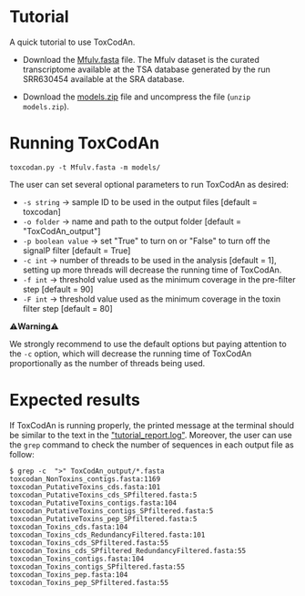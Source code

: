 Tutorial
========

A quick tutorial to use ToxCodAn.

- Download the [Mfulv.fasta](https://github.com/pedronachtigall/ToxCodAn/blob/master/tutorial/Mfulv.fasta) file. The Mfulv dataset is the curated transcriptome available at the TSA database generated by the run SRR630454 available at the SRA database.

- Download the [models.zip](https://github.com/pedronachtigall/ToxCodAn/blob/master/models.zip) file and uncompress the file (```unzip models.zip```).

Running ToxCodAn
================

```
toxcodan.py -t Mfulv.fasta -m models/
```

The user can set several optional parameters to run ToxCodAn as desired:

- ```-s string``` -> sample ID to be used in the output files [default = toxcodan]
- ```-o folder``` -> name and path to the output folder [default = "ToxCodAn_output"]
- ```-p boolean value``` -> set "True" to turn on or "False" to turn off the signalP filter [default = True]
- ```-c int``` -> number of threads to be used in the analysis [default = 1], setting up more threads will decrease the running time of ToxCodAn.
- ```-f int``` -> threshold value used as the minimum coverage in the pre-filter step [default = 90]
- ```-F int``` -> threshold value used as the minimum coverage in the toxin filter step [default = 80]


:warning:**Warning**:warning:

We strongly recommend to use the default options but paying attention to the ```-c``` option, which will decrease the running time of ToxCodAn proportionally as the number of threads being used.

Expected results
================
If ToxCodAn is running properly, the printed message at the terminal should be similar to the text in the ["tutorial_report.log"](https://github.com/pedronachtigall/ToxCodAn/blob/master/tutorial/tutorial_report.log). Moreover, the user can use the ```grep``` command to check the number of sequences in each output file as follow:

```
$ grep -c  ">" ToxCodAn_output/*.fasta
toxcodan_NonToxins_contigs.fasta:1169
toxcodan_PutativeToxins_cds.fasta:101
toxcodan_PutativeToxins_cds_SPfiltered.fasta:5
toxcodan_PutativeToxins_contigs.fasta:104
toxcodan_PutativeToxins_contigs_SPfiltered.fasta:5
toxcodan_PutativeToxins_pep_SPfiltered.fasta:5
toxcodan_Toxins_cds.fasta:104
toxcodan_Toxins_cds_RedundancyFiltered.fasta:101
toxcodan_Toxins_cds_SPfiltered.fasta:55
toxcodan_Toxins_cds_SPfiltered_RedundancyFiltered.fasta:55
toxcodan_Toxins_contigs.fasta:104
toxcodan_Toxins_contigs_SPfiltered.fasta:55
toxcodan_Toxins_pep.fasta:104
toxcodan_Toxins_pep_SPfiltered.fasta:55
```
